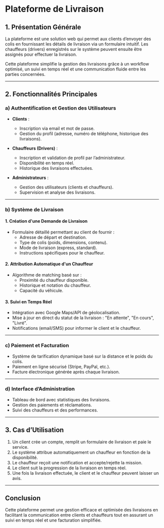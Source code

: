 # Plateforme de Livraison  

## 1. Présentation Générale  
La plateforme est une solution web qui permet aux clients d’envoyer des colis en fournissant les détails de livraison via un formulaire intuitif. Les chauffeurs (drivers) enregistrés sur le système peuvent ensuite être assignés pour effectuer la livraison.  

Cette plateforme simplifie la gestion des livraisons grâce à un workflow optimisé, un suivi en temps réel et une communication fluide entre les parties concernées.  

---

## 2. Fonctionnalités Principales  

### a) Authentification et Gestion des Utilisateurs  
- **Clients** :  
  - Inscription via email et mot de passe.  
  - Gestion du profil (adresse, numéro de téléphone, historique des livraisons).  

- **Chauffeurs (Drivers)** :  
  - Inscription et validation de profil par l’administrateur.  
  - Disponibilité en temps réel.  
  - Historique des livraisons effectuées.  

- **Administrateurs** :  
  - Gestion des utilisateurs (clients et chauffeurs).  
  - Supervision et analyse des livraisons.  

---

### b) Système de Livraison  
#### 1. Création d'une Demande de Livraison  
   - Formulaire détaillé permettant au client de fournir :  
     - Adresse de départ et destination.  
     - Type de colis (poids, dimensions, contenu).  
     - Mode de livraison (express, standard).  
     - Instructions spécifiques pour le chauffeur.  

#### 2. Attribution Automatique d'un Chauffeur  
   - Algorithme de matching basé sur :  
     - Proximité du chauffeur disponible.  
     - Historique et notation du chauffeur.  
     - Capacité du véhicule.  

#### 3. Suivi en Temps Réel  
   - Intégration avec Google Maps/API de géolocalisation.  
   - Mise à jour en direct du statut de la livraison : "En attente", "En cours", "Livré".  
   - Notifications (email/SMS) pour informer le client et le chauffeur.  

---

### c) Paiement et Facturation  
- Système de tarification dynamique basé sur la distance et le poids du colis.  
- Paiement en ligne sécurisé (Stripe, PayPal, etc.).  
- Facture électronique générée après chaque livraison.  

---

### d) Interface d’Administration  
- Tableau de bord avec statistiques des livraisons.  
- Gestion des paiements et réclamations.  
- Suivi des chauffeurs et des performances.  

---

## 3. Cas d’Utilisation  
1. Un client crée un compte, remplit un formulaire de livraison et paie le service.  
2. Le système attribue automatiquement un chauffeur en fonction de la disponibilité.  
3. Le chauffeur reçoit une notification et accepte/rejette la mission.  
4. Le client suit la progression de la livraison en temps réel.  
5. Une fois la livraison effectuée, le client et le chauffeur peuvent laisser un avis.  

---

## Conclusion  
Cette plateforme permet une gestion efficace et optimisée des livraisons en facilitant la communication entre clients et chauffeurs tout en assurant un suivi en temps réel et une facturation simplifiée.  
